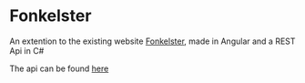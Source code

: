 # Fonkelster
  An extention to the existing website
  <a href="fonkelster.be" target="_blank">Fonkelster</a>, made
  in Angular and a REST Api in C#

  The api can be found <a href="https://github.com/Web-IV/web4-backend-20182019-gent-2a1-robbedekien" target="_blank">here</a>
